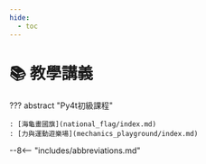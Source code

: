 ```yaml
---
hide:
  - toc
---
```


# 📚 教學講義

??? abstract "Py4t初級課程"

    : [海龜畫國旗](national_flag/index.md)
    : [力與運動遊樂場](mechanics_playground/index.md)


--8<-- "includes/abbreviations.md"





